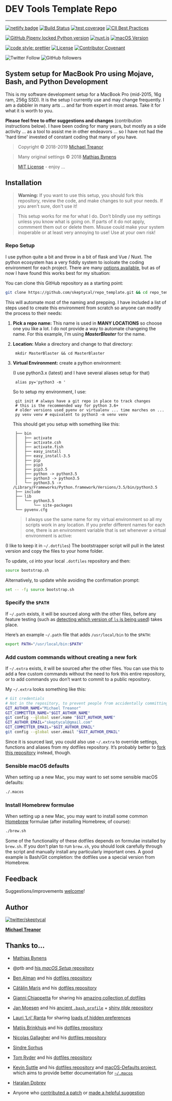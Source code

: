 # DEV Tools Template Repo

---

[![netlify badge](https://api.netlify.com/api/v1/badges/416b8ca3-82db-470f-9adf-a6d06264ca75/deploy-status)](https://app.netlify.com/sites/mystifying-keller-ab5658/deploys) [![Build Status](https://travis-ci.com/skeptycal/.dotfiles.svg?branch=dev)](https://travis-ci.com/skeptycal/.dotfiles) [![test coverage](https://img.shields.io/badge/test_coverage-100%25-6600CC.svg?logo=Coveralls&color=3F5767)](https://coveralls.io) [![CII Best Practices](https://bestpractices.coreinfrastructure.org/projects/3454/badge)](https://bestpractices.coreinfrastructure.org/projects/3454)

[![GitHub Pipenv locked Python version](https://img.shields.io/badge/Python-3.8-yellow?color=3776AB&logo=python&logoColor=yellow)](https://www.python.org/) [![nuxt.js](https://img.shields.io/badge/nuxt.js-2.10.2-35495e?logo=nuxt.js)](https://nuxtjs.org/) [![macOS Version](https://img.shields.io/badge/macOS-10.15%20Catalina-orange?logo=apple)](https://www.apple.com)

[![code style: prettier](https://img.shields.io/badge/code_style-prettier-ff69b4.svg?logo=prettier)](https://github.com/prettier/prettier) [![License](https://img.shields.io/badge/License-MIT-darkblue)](https://skeptycal.mit-license.org/1976/) [![Contributor Covenant](https://img.shields.io/badge/Contributor%20Covenant-v1.4%20adopted-ff69b4.svg)](CODE_OF_CONDUCT.md)

![Twitter Follow](https://img.shields.io/twitter/follow/skeptycal.svg?style=social) ![GitHub followers](https://img.shields.io/github/followers/skeptycal.svg?label=GitHub&style=social)

## System setup for MacBook Pro using Mojave, Bash, and Python Development

This is my software development setup for a MacBook Pro (mid-2015, 16g ram, 256g SSD). It is the setup I currently use and may change frequently. I am a dabbler in many arts ... and far from expert in most areas. Take it for what it is worth to you.

**Please feel free to offer suggestions and changes** (contribution instructions below). I have been coding for many years, but mostly as a side activity ... as a tool to assist me in other endeavors ... so I have not had the 'hard time' invested of constant coding that many of you have.

> Copyright © 2018-2019 [Michael Treanor](https:/skeptycal.github.com)

> Many original settings © 2018 [Mathias Bynens](https://mathiasbynens.be/)

> [MIT License](https://opensource.org/licenses/MIT) - enjoy ...

## Installation

>**Warning:** If you want to use this setup, you should fork this repository, review the code, and make changes to suit your needs. If you aren't sure, don't use it!

>This setup works for me for what I do. Don’t blindly use my settings unless you know what is going on. If parts of it do not apply, commment them out or delete them. Misuse could make your system inoperable or at least very annoying to use! Use at your own risk!

### Repo Setup

I use python quite a bit and throw in a bit of flask and Vue / Nuxt. The python ecosystem has a very fiddly system to isoloate the coding environment for each project. There are many [options available](), but as of now I have found this works best for my situation:

You can clone this GitHub repository as a starting point:
```sh
git clone https://github.com/skeptycal/repo_template.git && cd repo_template && translate_template.sh
```

This will automate most of the naming and prepping. I have included a list of steps used to create this environment from scratch so anyone can modify the process to their needs:

1. **Pick a repo name:** This name is used in **MANY LOCATIONS** so choose one
   you like a lot. I do not provide a way to automate changeing the name.
   For this example, I'm using ***MasterBlaster*** for the name.

2. **Location:** Make a directory and change to that directory:

        mkdir MasterBlaster && cd MasterBlaster

3. **Virtual Environment:** create a python environment:

    (I use python3.x (latest) and I have several aliases setup for that)

        alias py='python3 -m '

    So to setup my environment, I use:

        git init # always have a git repo in place to track changes
        # this is the recommended way for python 3.6+
        # older versions used pyenv or virtualenv ... time marches on ...
        py venv venv # equivalent to python3 -m venv venv

    This should get you setup with something like this:

        ├── bin
        │   ├── activate
        │   ├── activate.csh
        │   ├── activate.fish
        │   ├── easy_install
        │   ├── easy_install-3.5
        │   ├── pip
        │   ├── pip3
        │   ├── pip3.5
        │   ├── python -> python3.5
        │   ├── python3 -> python3.5
        │   └── python3.5 -> /Library/Frameworks/Python.framework/Versions/3.5/bin/python3.5
        ├── include
        ├── lib
        │   └── python3.5
        │       └── site-packages
        └── pyvenv.cfg

    >I always use the same name for my virtual environment so all my scripts
    work in any location. If you prefer different names for each one, there is
    an environment variable that is set whenever a virtual environment is
    active:


 (I like to keep it in `~/.dotfiles`) The bootstrapper script will pull in the latest version and copy the files to your home folder.



To update, `cd` into your local `.dotfiles` repository and then:

```bash
source bootstrap.sh
```

Alternatively, to update while avoiding the confirmation prompt:

```bash
set -- -f; source bootstrap.sh
```

### Specify the `$PATH`

If `~/.path` exists, it will be sourced along with the other files, before any feature testing (such as [detecting which version of `ls` is being used](https://github.com/mathiasbynens/dotfiles/blob/aff769fd75225d8f2e481185a71d5e05b76002dc/.aliases#L21-26)) takes place.

Here’s an example `~/.path` file that adds `/usr/local/bin` to the `$PATH`:

```bash
export PATH="/usr/local/bin:$PATH"
```

### Add custom commands without creating a new fork

If `~/.extra` exists, it will be sourced after the other files. You can use this to add a few custom commands without the need to fork this entire repository, or to add commands you don’t want to commit to a public repository.

My `~/.extra` looks something like this:

```bash
# Git credentials
# Not in the repository, to prevent people from accidentally committing under my name
GIT_AUTHOR_NAME="Michael Treanor"
GIT_COMMITTER_NAME="$GIT_AUTHOR_NAME"
git config --global user.name "$GIT_AUTHOR_NAME"
GIT_AUTHOR_EMAIL="skeptycal@gmail.com"
GIT_COMMITTER_EMAIL="$GIT_AUTHOR_EMAIL"
git config --global user.email "$GIT_AUTHOR_EMAIL"
```

Since it is sourced last, you could also use `~/.extra` to override settings, functions and aliases from my dotfiles repository. It’s probably better to [fork this repository](https://github.com/mathiasbynens/dotfiles/fork) instead, though.

### Sensible macOS defaults

When setting up a new Mac, you may want to set some sensible macOS defaults:

```bash
./.macos
```

### Install Homebrew formulae

When setting up a new Mac, you may want to install some common [Homebrew](https://brew.sh/) formulae (after installing Homebrew, of course):

```bash
./brew.sh
```

Some of the functionality of these dotfiles depends on formulae installed by `brew.sh`. If you don’t plan to run `brew.sh`, you should look carefully through the script and manually install any particularly important ones. A good example is Bash/Git completion: the dotfiles use a special version from Homebrew.

## Feedback

Suggestions/improvements
[welcome](https://github.com/skeptycal/dotfiles/issues)!

## Author

[![twitter/skeptycal](https://s.gravatar.com/avatar/b939916e40df04f870b03e0b5cff4807?s=80)](http://twitter.com/skeptycal "Follow @skeptycal on Twitter")

[**Michael Treanor**](https://www.skeptycal.com)


## Thanks to…

- [Mathias Bynens](https://mathiasbynens.be/)

-   @ptb and [his _macOS Setup_ repository](https://github.com/ptb/mac-setup)
-   [Ben Alman](http://benalman.com/) and his [dotfiles repository](https://github.com/cowboy/dotfiles)
-   [Cătălin Mariș](https://github.com/alrra) and his [dotfiles repository](https://github.com/alrra/dotfiles)
-   [Gianni Chiappetta](https://butt.zone/) for sharing his [amazing collection of dotfiles](https://github.com/gf3/dotfiles)
-   [Jan Moesen](http://jan.moesen.nu/) and his [ancient `.bash_profile`](https://gist.github.com/1156154) + [shiny _tilde_ repository](https://github.com/janmoesen/tilde)
-   [Lauri ‘Lri’ Ranta](http://lri.me/) for sharing [loads of hidden preferences](http://osxnotes.net/defaults.html)
-   [Matijs Brinkhuis](https://matijs.brinkhu.is/) and his [dotfiles repository](https://github.com/matijs/dotfiles)
-   [Nicolas Gallagher](http://nicolasgallagher.com/) and his [dotfiles repository](https://github.com/necolas/dotfiles)
-   [Sindre Sorhus](https://sindresorhus.com/)
-   [Tom Ryder](https://sanctum.geek.nz/) and his [dotfiles repository](https://sanctum.geek.nz/cgit/dotfiles.git/about)
-   [Kevin Suttle](http://kevinsuttle.com/) and his [dotfiles repository](https://github.com/kevinSuttle/dotfiles) and [macOS-Defaults project](https://github.com/kevinSuttle/macOS-Defaults), which aims to provide better documentation for [`~/.macos`](https://mths.be/macos)
-   [Haralan Dobrev](https://hkdobrev.com/)
-   Anyone who [contributed a patch](https://github.com/mathiasbynens/dotfiles/contributors) or [made a helpful suggestion](https://github.com/mathiasbynens/dotfiles/issues)
